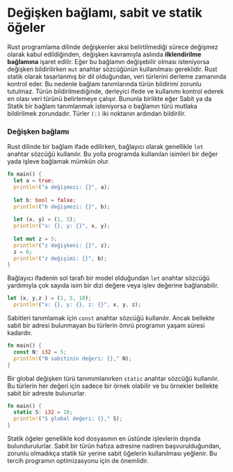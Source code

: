 # Değişken bağlamı, sabit ve statik öğeler
Rust programlama dilinde değişkenler aksi belirtilmediği sürece değişmez olarak kabul edildiğinden, değişken kavramıyla aslında **ilklendirilme bağlamına** işaret edilir. Eğer bu bağlamın değişebilir olması isteniyorsa değişken bildirilirken `mut` anahtar sözcüğünün kullanılması gereklidir.
Rust statik olarak tasarlanmış bir dil olduğundan, veri türlerini derleme zamanında kontrol eder. Bu nedenle bağlam tanımlarında türün bildirimi zorunlu tutulmaz. Türün bildirilmediğinde, derleyici ifede ve kullanımı kontrol ederek en olası veri türünü belirlemeye çalışır. 
Bununla birlikte eğer Sabit ya da Statik bir bağlam tanımlanmak isteniyorsa o bağlamın türü mutlaka bildirilmek zorundadır. Türler `(:)` iki noktanın ardından bildirilir. 

### Değişken bağlamı
Rust dilinde bir bağlam ifade edilirken, bağlayıcı olarak genellikle `let` anahtar sözcüğü kullanılır. Bu yolla programda kullanılan isimleri bir değer yada işleve bağlamak mümkün olur. 

```Rust
fn main() {
  let a = true; 
  println!("a değişmezi: {}", a);
  
  let b: bool = false; 
  println!("b değişmezi: {}", b);
  
  let (x, y) = (1, 5); 
  println!("x: {}, y: {}", x, y);
  
  let mut z = 5; 
  println!("z değişkeni: {}", z);
  z = 6;
  println!("z değişimi: {}", b);
}
````

Bağlayıcı ifadenin sol tarafı bir model olduğundan `let` anahtar sözcüğü yardımıyla çok sayıda isim bir dizi değere veya işlev değerine bağlanabilir.

```Rust
let (x, y,z ) = (1, 5, 10); 
  println!("x: {}, y: {}, z: {}", x, y, z);
````

Sabitleri tanımlamak için `const` anahtar sözcüğü kullanılır. Ancak bellekte sabit bir adresi bulunmayan bu türlerin ömrü programın yaşam süresi kadardır.

```Rust
fn main() {
  const N: i32 = 5;
  println!("N sabitinin değeri: {}," N);
}
````

Bir global değişken türü tanımımlanırken `static` anahtar sözcüğü kullanılır. Bu türlerin her değeri için sadece bir örnek olabilir ve bu örnekler bellekte sabit bir adreste bulunurlar.

```Rust
fn main() {
  static S: i32 = 10;
  println!("S global değeri: {}," S);
}
````

Statik öğeler genellikle kod dosyasının en üstünde işlevlerin dışında bulundurulurlar. Sabit bir türün hafıza adresine nadiren başvurulduğundan, zorunlu olmadıkça statik tür yerine sabit öğelerin kullanılması yeğlenir. Bu tercih programın optimizasyonu için de önemlidir.

